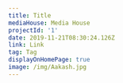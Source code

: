 ```yaml
---
title: Title
mediaHouse: Media House
projectId: '1'
date: 2019-11-21T08:30:24.126Z
link: Link
tag: Tag
displayOnHomePage: true
image: /img/Aakash.jpg
---
```


